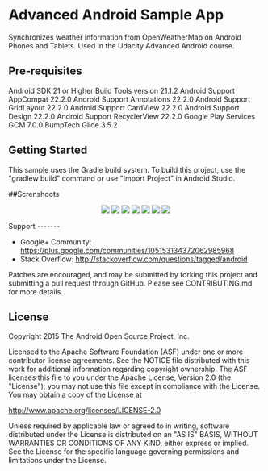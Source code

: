 Advanced Android Sample App
===================================

Synchronizes weather information from OpenWeatherMap on Android Phones and Tablets. Used in the Udacity Advanced Android course.

Pre-requisites
--------------
Android SDK 21 or Higher
Build Tools version 21.1.2
Android Support AppCompat 22.2.0
Android Support Annotations 22.2.0
Android Support GridLayout 22.2.0
Android Support CardView 22.2.0
Android Support Design 22.2.0
Android Support RecyclerView 22.2.0
Google Play Services GCM 7.0.0
BumpTech Glide 3.5.2


Getting Started
---------------
This sample uses the Gradle build system.  To build this project, use the
"gradlew build" command or use "Import Project" in Android Studio.


##Screnshoots


<p align="center">
 <img src="https://github.com/aarifi/Udacity-ubiquitous/blob/master/unsplashwatchface/Screenshot/02.jpg?raw=true"/>
<img src="https://github.com/aarifi/Udacity-ubiquitous/blob/master/unsplashwatchface/Screenshot/03.jpg?raw=true" />
<img src="https://github.com/aarifi/Udacity-ubiquitous/blob/master/unsplashwatchface/Screenshot/04.jpg?raw=true" />
<img src="https://github.com/aarifi/Udacity-ubiquitous/blob/master/unsplashwatchface/Screenshot/05.jpg?raw=true" />
<img src="https://github.com/aarifi/Udacity-ubiquitous/blob/master/unsplashwatchface/Screenshot/06.jpg?raw=true" />
<img src="https://github.com/aarifi/Udacity-ubiquitous/blob/master/unsplashwatchface/Screenshot/07.jpg?raw=true" />
<img src="https://github.com/aarifi/Udacity-ubiquitous/blob/master/unsplashwatchface/Screenshot/08.jpg?raw=true" />
</p>
Support
-------

- Google+ Community: https://plus.google.com/communities/105153134372062985968
- Stack Overflow: http://stackoverflow.com/questions/tagged/android

Patches are encouraged, and may be submitted by forking this project and
submitting a pull request through GitHub. Please see CONTRIBUTING.md for more details.

License
-------
Copyright 2015 The Android Open Source Project, Inc.

Licensed to the Apache Software Foundation (ASF) under one or more contributor
license agreements.  See the NOTICE file distributed with this work for
additional information regarding copyright ownership.  The ASF licenses this
file to you under the Apache License, Version 2.0 (the "License"); you may not
use this file except in compliance with the License.  You may obtain a copy of
the License at

http://www.apache.org/licenses/LICENSE-2.0

Unless required by applicable law or agreed to in writing, software
distributed under the License is distributed on an "AS IS" BASIS, WITHOUT
WARRANTIES OR CONDITIONS OF ANY KIND, either express or implied.  See the
License for the specific language governing permissions and limitations under
the License.

